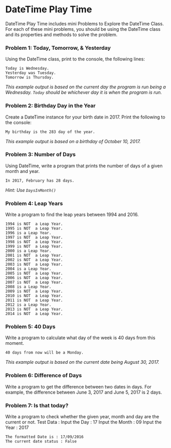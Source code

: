 # DateTime Play Time
DateTime Play Time includes mini Problems to Explore the DateTime Class. For each of these mini problems, you should be using the DateTime class and its properties and methods to solve the problem.

### Problem 1: Today, Tomorrow, & Yesterday
Using the DateTime class, print to the console, the following lines:
```
Today is Wednesday.
Yesterday was Tuesday.
Tomorrow is Thursday.
```
_This example output is based on the current day the program is run being a Wednesday. `Today` should be whichever day it is when the program is run._

### Problem 2: Birthday Day in the Year
Create a DateTime instance for your birth date in 2017. Print the following to the console:
```
My birthday is the 283 day of the year.
```
_This example output is based on a birthday of October 10, 2017._

### Problem 3: Number of Days
Using DateTime, write a program that prints the number of days of a given month and year.
```
In 2017, February has 28 days.
```
_Hint: Use `DaysInMonth()`_

### Problem 4: Leap Years
Write a program to find the leap years between 1994 and 2016.
```
1994 is NOT  a Leap Year.
1995 is NOT  a Leap Year.
1996 is a Leap Year.
1997 is NOT  a Leap Year.
1998 is NOT  a Leap Year.
1999 is NOT  a Leap Year.
2000 is a Leap Year.
2001 is NOT  a Leap Year.
2002 is NOT  a Leap Year.
2003 is NOT  a Leap Year.
2004 is a Leap Year.
2005 is NOT  a Leap Year.
2006 is NOT  a Leap Year.
2007 is NOT  a Leap Year.
2008 is a Leap Year.
2009 is NOT  a Leap Year.
2010 is NOT  a Leap Year.
2011 is NOT  a Leap Year.
2012 is a Leap Year.
2013 is NOT  a Leap Year.
2014 is NOT  a Leap Year.
```

### Problem 5: 40 Days
Write a program to calculate what day of the week is 40 days from this moment. 
```
40 days from now will be a Monday.
```
_This example output is based on the current date being August 30, 2017._

### Problem 6: Difference of Days
Write a program to get the difference between two dates in days. For example, the difference between June 3, 2017 and June 5, 2017 is 2 days. 

### Problem 7: Is that today?
Write a program to check whether the given year, month and day are the current or not.
Test Data :
Input the Day : 17
Input the Month : 09
Input the Year : 2017
```
The formatted Date is : 17/09/2016
The current date status : False
```
